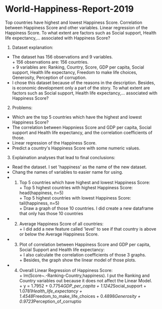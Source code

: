 # World-Happiness-Report-2019
Top countries have highest and lowest Happiness Score. Correlation between Happiness Score and other variables. Linear regression of the Happiness Score. To what extent are factors such as Social support, Health life expectancy,… associated with Happiness Score?

1. Dataset explanation: 
- The dataset has 156 observations and 9 variables.
<br />     + 156 observations are: 156 countries.
<br />     + 9 variables are: Ranking, Country, Score, GDP per capita, Social support, Health life expectancy, Freedom to make life choices, Generosity, Perception of corruption.
- I chose this dataset because of the reasons in the description. Besides, is economic development only a part of the story. To what extent are factors such as Social support, Health life expectancy,… associated with Happiness Score?

2. Problems:
- Which are the top 5 countries which have the highest and lowest Happiness Score?
- The correlation between Happniess Score and GDP per capita, Social support and Health life expectancy, and the correlation coefficients of those.
- Linear regression of the Happiness Score. 
- Predict a country's Happiness Score with some numeric values.

3. Explaination analyses that lead to final conclusions:
- Read the dataset. I set 'happiness' as the name of the new dataset.
- Chang the names of variables to easier name for using.
- 1. Top 5 countries which have highest and lowest Happiness Score:
<br />      + Top 5 highest countries with highest Happiness Score: head(happiness, n=5)
<br />      + Top 5 highest countries with lowest Happiness Score: tail(happiness, n=5)
<br />      + Draw a graph of those 10 countries. I did create a new dataframe that only has those 10 countries
- 2. Average Happiness Score of all countries:
<br />      + I did add a new feature called 'level' to see if that country is above or below the Average Happiness Score.
- 3. Plot of correlation between Happiness Score and GDP per capita, Social Support and Health life expectancy:
<br />      + I also calculate the correlation coefficients of those 3 graphs. 
<br />      + Besides, the graph show the linear model of those plots.
- 4. Overall Linear Regression of Happiness Score:
<br />      + lm(Score~.-Ranking-Country,happiness). I put the Ranking and Country variables out because it does not affect the Linear Model.
<br />      + y = 1.7952 + 0.7754*GDP_per_capita + 1.1242*Social_support + 1.0781*Health_life_expectancy + 1.4548*Freedom_to_make_life_choices + 0.4898*Generosity +        0.9723*Perception_of_corruptio

